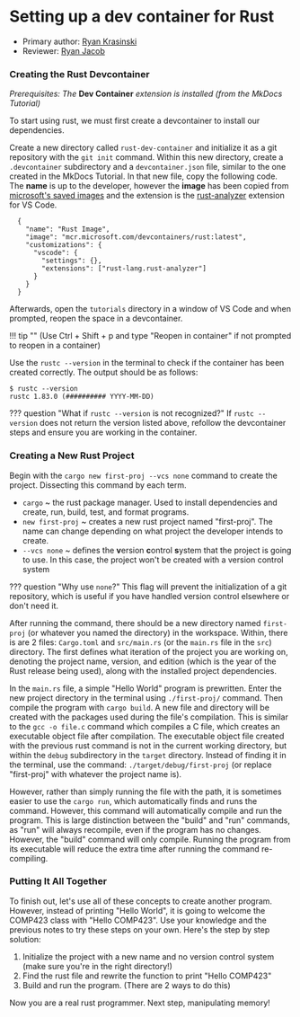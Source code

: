 # Setting up a dev container for Rust

* Primary author: [Ryan Krasinski](https://github.com/RunXPS)
* Reviewer: [Ryan Jacob](https://github.com/rjacob6051)



### Creating the Rust Devcontainer

*Prerequisites: The* **Dev Container** *extension is installed (from the MkDocs Tutorial)*

To start using rust, we must first create a devcontainer to install our dependencies. 

Create a new directory called `rust-dev-container` and initialize it as a git repository with the `git init` command. Within this new directory, create a `.devcontainer` subdirectory and a `devcontainer.json` file, similar to the one created in the MkDocs Tutorial.
In that new file, copy the following code. 
The **name** is up to the developer, however the **image** has been copied from [microsoft's saved images](https://hub.docker.com/r/microsoft/vscode-devcontainers) and the extension is the [rust-analyzer](https://marketplace.visualstudio.com/items?itemName=rust-lang.rust-analyzer) extension for VS Code.

```
  {
    "name": "Rust Image",
    "image": "mcr.microsoft.com/devcontainers/rust:latest",
    "customizations": {
      "vscode": {
        "settings": {},
        "extensions": ["rust-lang.rust-analyzer"]
      }
    }
  }
```
Afterwards, open the `tutorials` directory in a window of VS Code and when prompted, reopen the space in a devcontainer. 

!!! tip ""
    (Use Ctrl + Shift + p and type "Reopen in container" if not prompted to reopen in a container)

Use the `rustc --version` in the terminal to check if the container has been created correctly. The output should be as follows:
```
$ rustc --version
rustc 1.83.0 (########## YYYY-MM-DD)
```

??? question "What if ```rustc --version``` is not recognized?"
    If ```rustc --version``` does not return the version listed above, refollow the devcontainer steps and ensure you are working in the container.

### Creating a New Rust Project

Begin with the `cargo new first-proj --vcs none` command to create the project. Dissecting this command by each term.

 - `cargo` ~ the rust package manager. Used to install dependencies and create, run, build, test, and format programs.
 - `new first-proj` ~ creates a new rust project named "first-proj". The name can change depending on what project the developer intends to create.
 - `--vcs none` ~ defines the **v**ersion **c**ontrol **s**ystem that the project is going to use. In this case, the project won't be created with a version control system

??? question "Why use ```none```?"
    This flag will prevent the initialization of a git repository, which is useful if you have handled version control elsewhere or don't need it.
   
After running the command, there should be a new directory named `first-proj` (or whatever you named the directory) in the workspace. Within, there is are 2 files: `Cargo.toml` and `src/main.rs` (or the `main.rs` file in the `src`) directory. The first defines what iteration of the project you are working on, denoting the project name, version, and edition (which is the year of the Rust release being used), along with the installed project dependencies.    
   
   
In the `main.rs` file, a simple "Hello World" program is prewritten. Enter the new project directory in the terminal using `./first-proj/` command. Then compile the program with `cargo build`. A new file and directory will be created with the packages used during the file's compilation. This is similar to the `gcc -o file.c` command which compiles a C file, which creates an executable object file after compilation. The executable object file created with the previous rust command is not in the current working directory, but within the `debug` subdirectory in the `target` directory. Instead of finding it in the terminal, use the command: `./target/debug/first-proj` (or replace "first-proj" with whatever the project name is).   
   
However, rather than simply running the file with the path, it is sometimes easier to use the `cargo run`, which automatically finds and runs the command. However, this command will automatically compile and run the program. This is large distinction between the "build" and "run" commands, as "run" will always recompile, even if the program has no changes. However, the "build" command will only compile. Running the program from its executable will reduce the extra time after running the command re-compiling.   
   
   
### Putting It All Together
To finish out, let's use all of these concepts to create another program. However, instead of printing "Hello World", it is going to welcome the COMP423 class with "Hello COMP423". Use your knowledge and the previous notes to try these steps on your own. Here's the step by step solution:

1) Initialize the project with a new name and no version control system (make sure you're in the right directory!)
2) Find the rust file and rewrite the function to print "Hello COMP423"   
3) Build and run the program. (There are 2 ways to do this)   
   
Now you are a real rust programmer. Next step, manipulating memory!
